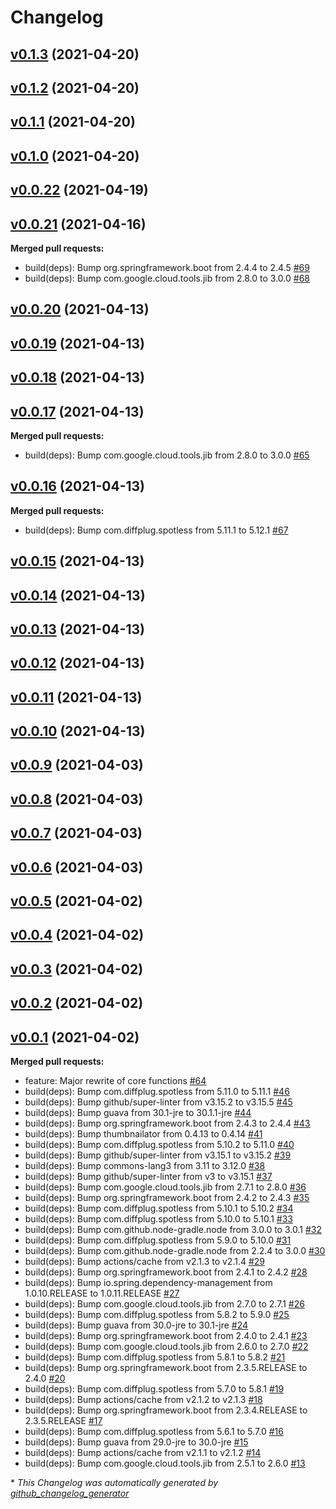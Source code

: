 # Changelog

## [v0.1.3](https://github.com/peavers/autotools/tree/v0.1.3) (2021-04-20)

## [v0.1.2](https://github.com/peavers/autotools/tree/v0.1.2) (2021-04-20)

## [v0.1.1](https://github.com/peavers/autotools/tree/v0.1.1) (2021-04-20)

## [v0.1.0](https://github.com/peavers/autotools/tree/v0.1.0) (2021-04-20)

## [v0.0.22](https://github.com/peavers/autotools/tree/v0.0.22) (2021-04-19)

## [v0.0.21](https://github.com/peavers/autotools/tree/v0.0.21) (2021-04-16)

**Merged pull requests:**

- build\(deps\): Bump org.springframework.boot from 2.4.4 to 2.4.5 [\#69](https://github.com/peavers/autotools/pull/69)
- build\(deps\): Bump com.google.cloud.tools.jib from 2.8.0 to 3.0.0 [\#68](https://github.com/peavers/autotools/pull/68)

## [v0.0.20](https://github.com/peavers/autotools/tree/v0.0.20) (2021-04-13)

## [v0.0.19](https://github.com/peavers/autotools/tree/v0.0.19) (2021-04-13)

## [v0.0.18](https://github.com/peavers/autotools/tree/v0.0.18) (2021-04-13)

## [v0.0.17](https://github.com/peavers/autotools/tree/v0.0.17) (2021-04-13)

**Merged pull requests:**

- build\(deps\): Bump com.google.cloud.tools.jib from 2.8.0 to 3.0.0 [\#65](https://github.com/peavers/autotools/pull/65)

## [v0.0.16](https://github.com/peavers/autotools/tree/v0.0.16) (2021-04-13)

**Merged pull requests:**

- build\(deps\): Bump com.diffplug.spotless from 5.11.1 to 5.12.1 [\#67](https://github.com/peavers/autotools/pull/67)

## [v0.0.15](https://github.com/peavers/autotools/tree/v0.0.15) (2021-04-13)

## [v0.0.14](https://github.com/peavers/autotools/tree/v0.0.14) (2021-04-13)

## [v0.0.13](https://github.com/peavers/autotools/tree/v0.0.13) (2021-04-13)

## [v0.0.12](https://github.com/peavers/autotools/tree/v0.0.12) (2021-04-13)

## [v0.0.11](https://github.com/peavers/autotools/tree/v0.0.11) (2021-04-13)

## [v0.0.10](https://github.com/peavers/autotools/tree/v0.0.10) (2021-04-13)

## [v0.0.9](https://github.com/peavers/autotools/tree/v0.0.9) (2021-04-03)

## [v0.0.8](https://github.com/peavers/autotools/tree/v0.0.8) (2021-04-03)

## [v0.0.7](https://github.com/peavers/autotools/tree/v0.0.7) (2021-04-03)

## [v0.0.6](https://github.com/peavers/autotools/tree/v0.0.6) (2021-04-03)

## [v0.0.5](https://github.com/peavers/autotools/tree/v0.0.5) (2021-04-02)

## [v0.0.4](https://github.com/peavers/autotools/tree/v0.0.4) (2021-04-02)

## [v0.0.3](https://github.com/peavers/autotools/tree/v0.0.3) (2021-04-02)

## [v0.0.2](https://github.com/peavers/autotools/tree/v0.0.2) (2021-04-02)

## [v0.0.1](https://github.com/peavers/autotools/tree/v0.0.1) (2021-04-02)

**Merged pull requests:**

- feature: Major rewrite of core functions [\#64](https://github.com/peavers/autotools/pull/64)
- build\(deps\): Bump com.diffplug.spotless from 5.11.0 to 5.11.1 [\#46](https://github.com/peavers/autotools/pull/46)
- build\(deps\): Bump github/super-linter from v3.15.2 to v3.15.5 [\#45](https://github.com/peavers/autotools/pull/45)
- build\(deps\): Bump guava from 30.1-jre to 30.1.1-jre [\#44](https://github.com/peavers/autotools/pull/44)
- build\(deps\): Bump org.springframework.boot from 2.4.3 to 2.4.4 [\#43](https://github.com/peavers/autotools/pull/43)
- build\(deps\): Bump thumbnailator from 0.4.13 to 0.4.14 [\#41](https://github.com/peavers/autotools/pull/41)
- build\(deps\): Bump com.diffplug.spotless from 5.10.2 to 5.11.0 [\#40](https://github.com/peavers/autotools/pull/40)
- build\(deps\): Bump github/super-linter from v3.15.1 to v3.15.2 [\#39](https://github.com/peavers/autotools/pull/39)
- build\(deps\): Bump commons-lang3 from 3.11 to 3.12.0 [\#38](https://github.com/peavers/autotools/pull/38)
- build\(deps\): Bump github/super-linter from v3 to v3.15.1 [\#37](https://github.com/peavers/autotools/pull/37)
- build\(deps\): Bump com.google.cloud.tools.jib from 2.7.1 to 2.8.0 [\#36](https://github.com/peavers/autotools/pull/36)
- build\(deps\): Bump org.springframework.boot from 2.4.2 to 2.4.3 [\#35](https://github.com/peavers/autotools/pull/35)
- build\(deps\): Bump com.diffplug.spotless from 5.10.1 to 5.10.2 [\#34](https://github.com/peavers/autotools/pull/34)
- build\(deps\): Bump com.diffplug.spotless from 5.10.0 to 5.10.1 [\#33](https://github.com/peavers/autotools/pull/33)
- build\(deps\): Bump com.github.node-gradle.node from 3.0.0 to 3.0.1 [\#32](https://github.com/peavers/autotools/pull/32)
- build\(deps\): Bump com.diffplug.spotless from 5.9.0 to 5.10.0 [\#31](https://github.com/peavers/autotools/pull/31)
- build\(deps\): Bump com.github.node-gradle.node from 2.2.4 to 3.0.0 [\#30](https://github.com/peavers/autotools/pull/30)
- build\(deps\): Bump actions/cache from v2.1.3 to v2.1.4 [\#29](https://github.com/peavers/autotools/pull/29)
- build\(deps\): Bump org.springframework.boot from 2.4.1 to 2.4.2 [\#28](https://github.com/peavers/autotools/pull/28)
- build\(deps\): Bump io.spring.dependency-management from 1.0.10.RELEASE to 1.0.11.RELEASE [\#27](https://github.com/peavers/autotools/pull/27)
- build\(deps\): Bump com.google.cloud.tools.jib from 2.7.0 to 2.7.1 [\#26](https://github.com/peavers/autotools/pull/26)
- build\(deps\): Bump com.diffplug.spotless from 5.8.2 to 5.9.0 [\#25](https://github.com/peavers/autotools/pull/25)
- build\(deps\): Bump guava from 30.0-jre to 30.1-jre [\#24](https://github.com/peavers/autotools/pull/24)
- build\(deps\): Bump org.springframework.boot from 2.4.0 to 2.4.1 [\#23](https://github.com/peavers/autotools/pull/23)
- build\(deps\): Bump com.google.cloud.tools.jib from 2.6.0 to 2.7.0 [\#22](https://github.com/peavers/autotools/pull/22)
- build\(deps\): Bump com.diffplug.spotless from 5.8.1 to 5.8.2 [\#21](https://github.com/peavers/autotools/pull/21)
- build\(deps\): Bump org.springframework.boot from 2.3.5.RELEASE to 2.4.0 [\#20](https://github.com/peavers/autotools/pull/20)
- build\(deps\): Bump com.diffplug.spotless from 5.7.0 to 5.8.1 [\#19](https://github.com/peavers/autotools/pull/19)
- build\(deps\): Bump actions/cache from v2.1.2 to v2.1.3 [\#18](https://github.com/peavers/autotools/pull/18)
- build\(deps\): Bump org.springframework.boot from 2.3.4.RELEASE to 2.3.5.RELEASE [\#17](https://github.com/peavers/autotools/pull/17)
- build\(deps\): Bump com.diffplug.spotless from 5.6.1 to 5.7.0 [\#16](https://github.com/peavers/autotools/pull/16)
- build\(deps\): Bump guava from 29.0-jre to 30.0-jre [\#15](https://github.com/peavers/autotools/pull/15)
- build\(deps\): Bump actions/cache from v2.1.1 to v2.1.2 [\#14](https://github.com/peavers/autotools/pull/14)
- build\(deps\): Bump com.google.cloud.tools.jib from 2.5.1 to 2.6.0 [\#13](https://github.com/peavers/autotools/pull/13)



\* *This Changelog was automatically generated by [github_changelog_generator](https://github.com/github-changelog-generator/github-changelog-generator)*
